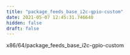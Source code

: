 ```yaml
---
title: "package_feeds_base_i2c-gpio-custom"
date: 2021-05-07 12:45:31.746640
hidden: false
draft: false
---
```


x86/64/package_feeds_base_i2c-gpio-custom

